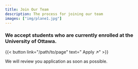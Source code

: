 ```yaml
---
title: Join Our Team
description: The process for joining our team
images: ["img/plane1.jpg"]
---
```



 ### We accept students who are currently enrolled at the University of Ottawa.
 
 {{< button link="/path/to/page" text=" Apply ↗" >}}
 
 We will review you application as soon as possible.
